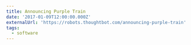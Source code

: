 ```yaml
---
title: Announcing Purple Train
date: '2017-01-09T12:00:00.000Z'
externalUrl: 'https://robots.thoughtbot.com/announcing-purple-train'
tags:
  - software
---
```


